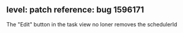 level: patch
reference: bug 1596171
---
The "Edit" button in the task view no loner removes the schedulerId

